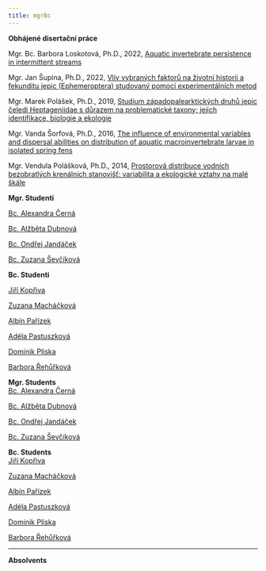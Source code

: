 ```yaml
---
title: mgrBc
---
```

<div class="cz">

**Obhájené disertační práce**

Mgr. Bc. Barbora Loskotová, Ph.D., 2022, [Aquatic invertebrate persistence in intermittent streams](https://is.muni.cz/th/if9fw/)

Mgr. Jan Šupina, Ph.D., 2022, [Vliv vybraných faktorů na životní historii a fekunditu jepic (Ephemeroptera) studovaný pomocí experimentálních metod](https://is.muni.cz/th/ws8tx/)

Mgr. Marek Polášek, Ph.D., 2019, [Studium západopalearktických druhů jepic čeledi Heptageniidae s důrazem na problematické taxony; jejich identifikace, biologie a ekologie](https://is.muni.cz/th/yp1zk/)

Mgr. Vanda Šorfová, Ph.D., 2016, [The influence of environmental variables and dispersal abilities on distribution of aquatic macroinvertebrate larvae in isolated spring fens](https://is.muni.cz/th/bxrpa/)

Mgr. Vendula Polášková, Ph.D., 2014, [Prostorová distribuce vodních bezobratlých krenálních stanovišť: variabilita a ekologické vztahy na malé škále](https://is.muni.cz/th/mgebp/)





**Mgr. Studenti**

[Bc. Alexandra Černá](https://is.muni.cz/auth/osoba/437080)

[Bc. Alžběta Dubnová](https://is.muni.cz/auth/osoba/473714)

[Bc. Ondřej Jandáček](https://is.muni.cz/auth/osoba/460617)

[Bc. Zuzana Ševčíková](https://is.muni.cz/auth/osoba/461008)

**Bc. Studenti**

[Jiří Kopřiva](https://is.muni.cz/auth/osoba/499691)

[Zuzana Macháčková](https://is.muni.cz/auth/osoba/500090)

[Albín Pařízek](https://is.muni.cz/auth/osoba/493658)

[Adéla Pastuszková](https://is.muni.cz/auth/osoba/500045)

[Dominik Pliska](https://is.muni.cz/auth/osoba/499022)

[Barbora Řehůřková](https://is.muni.cz/auth/osoba/499376)

</div>
<div class="en">

**Mgr. Students**\
[Bc. Alexandra Černá](https://is.muni.cz/auth/osoba/437080)

[Bc. Alžběta Dubnová](https://is.muni.cz/auth/osoba/473714)

[Bc. Ondřej Jandáček](https://is.muni.cz/auth/osoba/460617)

[Bc. Zuzana Ševčíková](https://is.muni.cz/auth/osoba/461008)

**Bc. Students**\
[Jiří Kopřiva](https://is.muni.cz/auth/osoba/499691)

[Zuzana Macháčková](https://is.muni.cz/auth/osoba/500090)

[Albín Pařízek](https://is.muni.cz/auth/osoba/493658)

[Adéla Pastuszková](https://is.muni.cz/auth/osoba/500045)

[Dominik Pliska](https://is.muni.cz/auth/osoba/499022)

[Barbora Řehůřková](https://is.muni.cz/auth/osoba/499376)

- - -

**Absolvents**

</div>